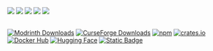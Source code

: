 <div>
  <img src="https://badges.strrl.dev/years/a0a7">
  <img src="https://badges.strrl.dev/commits/all/a0a7">
  <img src="https://badges.strrl.dev/prs/all/a0a7">
  <img src="https://badges.strrl.dev/issues/all/a0a7">
  <img src="https://img.shields.io/badge/dynamic/json?&label=All%20Stars&style=flat&color=bright-green&style=for-the-badge&query=%24.stars&url=https://api.github-star-counter.workers.dev/user/a0a7">
</div>
<br>

[![Modrinth Downloads](https://img.shields.io/endpoint?url=https%3A%2F%2Fraw.githubusercontent.com%2Fa0a7%2Fmodrinthdownloads%2Frefs%2Fheads%2Fmain%2Fmodrinth-downloads.json&logoColor=white&label=Modrinth&labelColor=2ebf31&color=262b30
)](https://modrinth.com/user/lev)
[![CurseForge Downloads](https://img.shields.io/endpoint?url=https%3A%2F%2Fraw.githubusercontent.com%2Fa0a7%2Fmodrinthdownloads%2Fheads%2Fmain%2Fcurseforge-downloads.json&logo=curseforge&logoColor=white&label=Curseforge&labelColor=e76232&color=262b30
)](https://www.curseforge.com/members/a0a7/)
[![npm](https://img.shields.io/badge/npm-%23CB3837.svg?style=default&logo=npm&logoColor=white)](https://www.npmjs.com/~a0a7)
[![crates.io](https://img.shields.io/badge/crates.io-orange.svg?style=default&logo=rust&logoColor=white)](https://crates.io/users/a0a7)
[![Docker Hub](https://img.shields.io/badge/Docker%20Hub-%231D63ED.svg?style=default&logo=docker&logoColor=white)](https://hub.docker.com/u/a0a7)
[![Hugging Face](https://img.shields.io/badge/huggingface-%23FFD21F.svg?style=default&logo=huggingface&logoColor=black)](https://huggingface.co/a0a7)
[![Static Badge](https://img.shields.io/badge/Firefox%20Extensions-51267e?logo=firefox&logoColor=white&link=https%3A%2F%2Faddons.mozilla.org%2Fen-US%2Ffirefox%2Fuser%2F18438447%2F)](https://addons.mozilla.org/en-US/firefox/user/18438447/)
